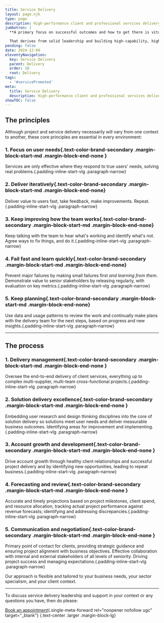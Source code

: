 ```yaml
---
title: Service Delivery
layout: page.njk
type: page
description: High-performance client and professional services delivery for a united service vision
jumbotron: |
  **A primary focus on successful outcomes and how to get there is vital for client service delivery. The journey depends on tracking actual project performance against forecasts, with strategic planning for agile adaptation, identifying additional opportunities, and realigning capacity and resources.**

  That derives from solid leadership and building high-capability, high-performance teams for end-to-end delivery of complex projects with a united service vision across the business, achieved in one team with the client.
pending: false
date: 2024-12-09
eleventyNavigation:
  key: Service Delivery
  parent: Delivery
  order: 10
  root: Delivery
tags:
  - '#servicePromoted'
meta:
  title: Service Delivery
  description: High-performance client and professional services delivery for a united service vision
showTOC: false
---
```


## The principles

Although project and service delivery necessarily will vary from one context to another, these core principles are essential in every environment:

### 1. Focus on user needs{.text-color-brand-secondary .margin-block-start-md .margin-block-end-none }

  Services are only effective where they respond to true users' needs, solving real problems.{.padding-inline-start-vlg .paragraph-narrow}

### 2. Deliver iteratively{.text-color-brand-secondary .margin-block-start-md .margin-block-end-none}

  Deliver value to users fast, take feedback, make improvements. Repeat.{.padding-inline-start-vlg .paragraph-narrow}

### 3. Keep improving how the team works{.text-color-brand-secondary .margin-block-start-md .margin-block-end-none}

  Keep talking with the team to hear what's working and identify what's not. Agree ways to fix things, and do it.{.padding-inline-start-vlg .paragraph-narrow}

### 4. Fail fast and learn quickly{.text-color-brand-secondary .margin-block-start-md .margin-block-end-none}

  Prevent major failures by making small failures first _and learning from them_. Demonstrate value to senior stakeholders by releasing regularly, with evaluation on key metrics.{.padding-inline-start-vlg .paragraph-narrow}

### 5. Keep planning{.text-color-brand-secondary .margin-block-start-md .margin-block-end-none}

  Use data and usage patterns to review the work and continually make plans with the delivery team for the next steps, based on progress and new insights.{.padding-inline-start-vlg .paragraph-narrow}

---

## The process

### 1. Delivery management{.text-color-brand-secondary .margin-block-start-md .margin-block-end-none }

Oversee the end-to-end delivery of client services, everything up to complex multi-supplier, multi-team cross-functional projects.{.padding-inline-start-vlg .paragraph-narrow}

### 2. Solution delivery excellence{.text-color-brand-secondary .margin-block-start-md .margin-block-end-none }

Embedding user research and design thinking disciplines into the core of solution delivery so solutions meet user needs and deliver measurable business outcomes. Identifying areas for improvement and implementing.{.padding-inline-start-vlg .paragraph-narrow}

### 3. Account growth and development{.text-color-brand-secondary .margin-block-start-md .margin-block-end-none }

Drive account growth through healthy client relationships and successful project delivery and by identifying new opportunities, leading to repeat business.{.padding-inline-start-vlg .paragraph-narrow}

### 4. Forecasting and review{.text-color-brand-secondary .margin-block-start-md .margin-block-end-none }

  Accurate and timely projections based on project milestones, client spend, and resource allocation, tracking actual project performance against revenue forecasts; identifying and addressing discrepancies.{.padding-inline-start-vlg .paragraph-narrow}

### 5. Communication and negotiation{.text-color-brand-secondary .margin-block-start-md .margin-block-end-none }

  Primary point of contact for clients, providing strategic guidance and ensuring project alignment with business objectives. Effective collaboration with internal and external stakeholders of all levels of seniority. Driving project success and managing expectations.{.padding-inline-start-vlg .paragraph-narrow}

Our approach is flexible and tailored to your business needs, your sector specialism, and your client context.

<!-- ---

## Client Communication

We serve as the primary point of contact with your clients, providing strategic guidance and ensuring project alignment with business objectives, solving issues and handling escalation.

## Account Growth and Development

We partner with your clients to drive account growth through successful project delivery and by identifying new opportunities within the account. We work hard to develop and nurture healthy client relationships, ensuring long-term partnerships and repeat business.

## Forecasting and Budget Management

We build revenue forecasting and spend review in at ground level, with tight management of time and outcomes through milestones, continuous delivery, spend analysis and resource allocation, continually matching forecasts against actual. -->

---

To discuss service delivery leadership and support in your context or any questions you have, then do please:

[Book an appointment](https://calendar.app.google/82FYHkqV3CJaNwBm9){.single-meta-forward rel="noopener nofollow ugc" target="_blank"}
{.text-center .larger .margin-block-lg}
